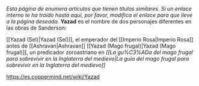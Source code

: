 *Esta página de  enumera artículos que tienen títulos similares.  Si un enlace interno te ha traído hasta aquí, por favor, modifica el enlace para que lleve a la página deseada.*
**Yazad** es el nombre de dos personajes diferentes en las obras de Sanderson:

[[Yazad (Sel)\|Yazad (Sel)]], el emperador del [[Imperio Rosa\|Imperio Rosa]] antes de [[Ashravan\|Ashravan]]
[[Yazad (Mago frugal)\|Yazad (Mago frugal)]], un predicador zoroastriano en *[[La gu%C3%ADa del mago frugal para sobrevivir en la Inglaterra del medievo\|La guía del mago frugal para sobrevivir en la Inglaterra del medievo]]*


https://es.coppermind.net/wiki/Yazad